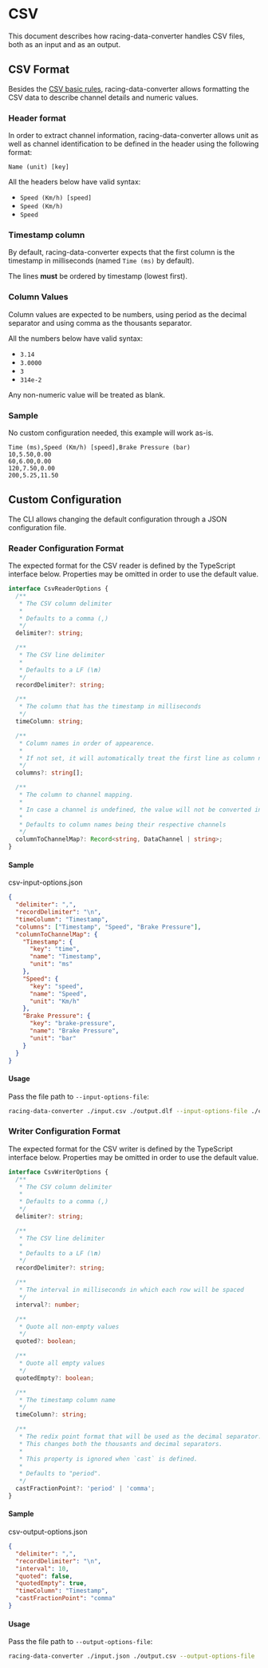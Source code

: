 # CSV

This document describes how racing-data-converter handles CSV files, both as an input and as an output.

## CSV Format

Besides the [CSV basic rules](https://en.wikipedia.org/wiki/Comma-separated_values), racing-data-converter allows formatting the CSV data to describe channel details and numeric values.

### Header format

In order to extract channel information, racing-data-converter allows unit as well as channel identification to be defined in the header using the following format:

```
Name (unit) [key]
```

All the headers below have valid syntax:
- `Speed (Km/h) [speed]`
- `Speed (Km/h)`
- `Speed`

### Timestamp column

By default, racing-data-converter expects that the first column is the timestamp in milliseconds (named `Time (ms)` by default).

The lines **must** be ordered by timestamp (lowest first).

### Column Values

Column values are expected to be numbers, using period as the decimal separator and using comma as the thousants separator.

All the numbers below have valid syntax:
- `3.14`
- `3.0000`
- `3`
- `314e-2`

Any non-numeric value will be treated as blank.

### Sample

No custom configuration needed, this example will work as-is.

```csv
Time (ms),Speed (Km/h) [speed],Brake Pressure (bar)
10,5.50,0.00
60,6.00,0.00
120,7.50,0.00
200,5.25,11.50
```

## Custom Configuration

The CLI allows changing the default configuration through a JSON configuration file.

### Reader Configuration Format

The expected format for the CSV reader is defined by the TypeScript interface below. Properties may be omitted in order to use the default value.

```ts
interface CsvReaderOptions {
  /**
   * The CSV column delimiter
   *
   * Defaults to a comma (,)
   */
  delimiter?: string;

  /**
   * The CSV line delimiter
   *
   * Defaults to a LF (\n)
   */
  recordDelimiter?: string;

  /**
   * The column that has the timestamp in milliseconds
   */
  timeColumn: string;

  /**
   * Column names in order of appearence.
   *
   * If not set, it will automatically treat the first line as column names
   */
  columns?: string[];

  /**
   * The column to channel mapping.
   *
   * In case a channel is undefined, the value will not be converted into a data frame
   *
   * Defaults to column names being their respective channels
   */
  columnToChannelMap?: Record<string, DataChannel | string>;
}
```

#### Sample

csv-input-options.json
```json
{
  "delimiter": ",",
  "recordDelimiter": "\n",
  "timeColumn": "Timestamp",
  "columns": ["Timestamp", "Speed", "Brake Pressure"],
  "columnToChannelMap": {
    "Timestamp": {
      "key": "time",
      "name": "Timestamp",
      "unit": "ms"
    },
    "Speed": {
      "key": "speed",
      "name": "Speed",
      "unit": "Km/h"
    },
    "Brake Pressure": {
      "key": "brake-pressure",
      "name": "Brake Pressure",
      "unit": "bar"
    }
  }
}
```

#### Usage

Pass the file path to `--input-options-file`:

```sh
racing-data-converter ./input.csv ./output.dlf --input-options-file ./csv-input-options.json
```

### Writer Configuration Format

The expected format for the CSV writer is defined by the TypeScript interface below. Properties may be omitted in order to use the default value.

```ts
interface CsvWriterOptions {
  /**
   * The CSV column delimiter
   *
   * Defaults to a comma (,)
   */
  delimiter?: string;

  /**
   * The CSV line delimiter
   *
   * Defaults to a LF (\n)
   */
  recordDelimiter?: string;

  /**
   * The interval in milliseconds in which each row will be spaced
   */
  interval?: number;

  /**
   * Quote all non-empty values
   */
  quoted?: boolean;

  /**
   * Quote all empty values
   */
  quotedEmpty?: boolean;

  /**
   * The timestamp column name
   */
  timeColumn?: string;

  /**
   * The redix point format that will be used as the decimal separator.
   * This changes both the thousants and decimal separators.
   *
   * This property is ignored when `cast` is defined.
   *
   * Defaults to "period".
   */
  castFractionPoint?: 'period' | 'comma';
}
```

#### Sample

csv-output-options.json
```json
{
  "delimiter": ",",
  "recordDelimiter": "\n",
  "interval": 10,
  "quoted": false,
  "quotedEmpty": true,
  "timeColumn": "Timestamp",
  "castFractionPoint": "comma"
}
```

#### Usage

Pass the file path to `--output-options-file`:

```sh
racing-data-converter ./input.json ./output.csv --output-options-file ./csv-output-options.json
```
